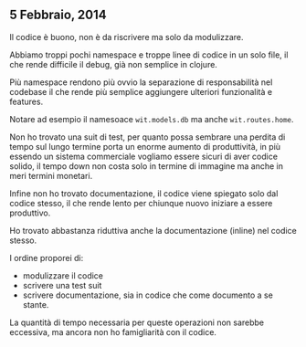 ## 5 Febbraio, 2014

Il codice è buono, non è da riscrivere ma solo da modulizzare.

Abbiamo troppi pochi namespace e troppe linee di codice in un solo file, il che rende difficile il debug, già non semplice in clojure.

Più namespace rendono più ovvio la separazione di responsabilità nel codebase il che rende più semplice aggiungere ulteriori funzionalità e features.

Notare ad esempio il namesoace `wit.models.db` ma anche `wit.routes.home`.

Non ho trovato una suit di test, per quanto possa sembrare una perdita di tempo sul lungo termine porta un enorme aumento di produttività, in più essendo un sistema commerciale vogliamo essere sicuri di aver codice solido, il tempo down non costa solo in termine di immagine ma anche in meri termini monetari.

Infine non ho trovato documentazione, il codice viene spiegato solo dal codice stesso, il che rende lento per chiunque nuovo iniziare a essere produttivo.

Ho trovato abbastanza riduttiva anche la documentazione (inline) nel codice stesso.

I ordine proporei di:
- modulizzare il codice
- scrivere una test suit
- scrivere documentazione, sia in codice che come documento a se stante.

La quantità di tempo necessaria per queste operazioni non sarebbe eccessiva, ma ancora non ho famigliarità con il codice.



